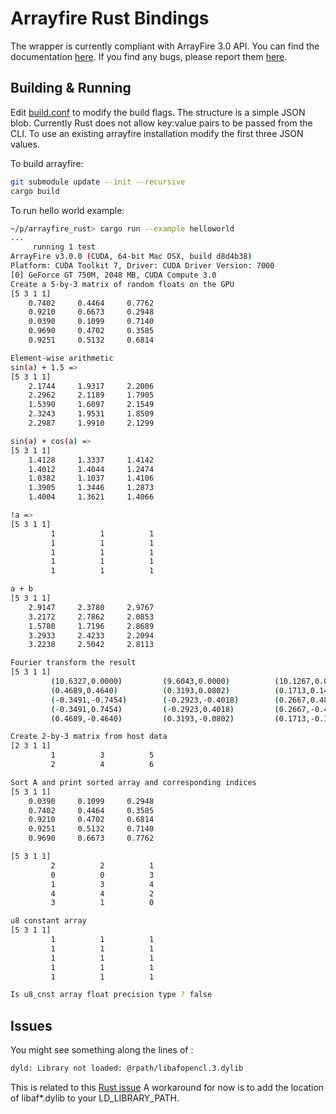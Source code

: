 # Arrayfire Rust Bindings

The wrapper is currently compliant with ArrayFire 3.0 API. You can find the documentation [here](http://arrayfire.github.io/arrayfire-rust/arrayfire/index.html). If you find any bugs, please report them [here](https://github.com/arrayfire/arrayfire-rust/issues).

## Building & Running

Edit [build.conf](build.conf) to modify the build flags. The structure is a simple JSON blob.
Currently Rust does not allow key:value pairs to be passed from the CLI.
To use an existing arrayfire installation modify the first three JSON values.

To build arrayfire:

```bash
git submodule update --init --recursive
cargo build
```

To run hello world example:

```bash
~/p/arrayfire_rust> cargo run --example helloworld
...
     running 1 test
ArrayFire v3.0.0 (CUDA, 64-bit Mac OSX, build d8d4b38)
Platform: CUDA Toolkit 7, Driver: CUDA Driver Version: 7000
[0] GeForce GT 750M, 2048 MB, CUDA Compute 3.0
Create a 5-by-3 matrix of random floats on the GPU
[5 3 1 1]
    0.7402     0.4464     0.7762
    0.9210     0.6673     0.2948
    0.0390     0.1099     0.7140
    0.9690     0.4702     0.3585
    0.9251     0.5132     0.6814

Element-wise arithmetic
sin(a) + 1.5 =>
[5 3 1 1]
    2.1744     1.9317     2.2006
    2.2962     2.1189     1.7905
    1.5390     1.6097     2.1549
    2.3243     1.9531     1.8509
    2.2987     1.9910     2.1299

sin(a) + cos(a) =>
[5 3 1 1]
    1.4128     1.3337     1.4142
    1.4012     1.4044     1.2474
    1.0382     1.1037     1.4106
    1.3905     1.3446     1.2873
    1.4004     1.3621     1.4066

!a =>
[5 3 1 1]
         1          1          1
         1          1          1
         1          1          1
         1          1          1
         1          1          1

a + b
[5 3 1 1]
    2.9147     2.3780     2.9767
    3.2172     2.7862     2.0853
    1.5780     1.7196     2.8689
    3.2933     2.4233     2.2094
    3.2238     2.5042     2.8113

Fourier transform the result
[5 3 1 1]
         (10.6327,0.0000)         (9.6043,0.0000)          (10.1267,0.0000)
         (0.4689,0.4640)          (0.3193,0.0802)          (0.1713,0.1441)
         (-0.3491,-0.7454)        (-0.2923,-0.4018)        (0.2667,0.4886)
         (-0.3491,0.7454)         (-0.2923,0.4018)         (0.2667,-0.4886)
         (0.4689,-0.4640)         (0.3193,-0.0802)         (0.1713,-0.1441)

Create 2-by-3 matrix from host data
[2 3 1 1]
         1          3          5
         2          4          6

Sort A and print sorted array and corresponding indices
[5 3 1 1]
    0.0390     0.1099     0.2948
    0.7402     0.4464     0.3585
    0.9210     0.4702     0.6814
    0.9251     0.5132     0.7140
    0.9690     0.6673     0.7762

[5 3 1 1]
         2          2          1
         0          0          3
         1          3          4
         4          4          2
         3          1          0

u8 constant array
[5 3 1 1]
         1          1          1
         1          1          1
         1          1          1
         1          1          1
         1          1          1

Is u8_cnst array float precision type ? false
```

## Issues

You might see something along the lines of :

```bash
dyld: Library not loaded: @rpath/libafopencl.3.dylib
```

This is related to this [Rust issue](https://github.com/rust-lang/rust/issues/25185)
A workaround for now is to add the location of libaf*.dylib to your LD_LIBRARY_PATH.
